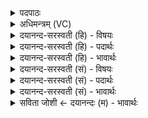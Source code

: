 <details><summary>पदपाठः</summary>

या। ते॒। घ॒र्म॒। दि॒व्या। शुक्। या। गा॒य॒त्र्याम्। ह॒वि॒र्धान॒ इति॑ हविः॒ऽधाने॑। सा। ते॒। आ। प्या॒य॒ता॒म्। निः। स्त्या॒य॒ता॒म्। तस्यै॑। ते॒। स्वाहा॑। या। ते॒। घ॒र्म॒। अ॒न्तरि॑क्षे। शुक्। या। त्रि॒ष्टुभि॑। त्रि॒स्तुभीति॑ त्रि॒ऽस्तुभि॑। आग्नी॑ध्रे। सा। ते॒। आ। प्या॒य॒ता॒म्। निः। स्त्या॒य॒ता॒म्। तस्यै॑। ते॒। स्वाहा॑। या। ते॒। घ॒र्म॒। पृ॒थि॒व्याम्। शुक्। या। जग॑त्याम्। स॒द॒स्या᳖। सा। ते॒। आ। प्या॒य॒ता॒म्। निः। स्त्या॒य॒ता॒म्। तस्यै॑। ते॒। स्वाहा॑। १८।
</details>

<details><summary>अधिमन्त्रम् (VC)</summary>

- यज्ञो देवता
- दीर्घतमा ऋषिः
- भुरिगाकृतिः
- पञ्चमः
</details>

<details><summary>दयानन्द-सरस्वती (हि) - विषयः</summary>

फिर स्त्री-पुरुष क्या करें, इस विषय को अगले मन्त्र में कहा है ॥
</details>

<details><summary>दयानन्द-सरस्वती (हि) - पदार्थः</summary>

पदार्थान्वयभाषाः -  हे (घर्म) प्रकाशस्वरूप विद्वन् ! वा विदुषी स्त्रि ! (या) जो (ते) तेरी (गायत्र्याम्) पढ़नेवालों की रक्षक विद्या और (हविर्धाने) होमने योग्य पदार्थों के धारण में (शुक्) विचार की साधनरूप क्रिया और (या) जो (दिव्या) दिव्य गुणों में हुई क्रिया है (सा) वह (ते) तेरी (आ, प्यायताम्) सब ओर से बढ़े और (निः, स्त्यायताम्) निरन्तर संयुक्त होवे (तस्यै) उस क्रिया और (ते) तेरे लिये (स्वाहा) प्रशस्त वाणी होवे। हे (घर्म) दिन के तुल्य प्रकाशित विद्यावाले जन वा स्त्रि ! (या) जो (ते) तेरी (अन्तरिक्षे) आकाश विषय में (शुक्) सूर्य्य की दीप्ति के समान विमानादि की गमन क्रिया और (या) जो (आग्नीध्रे) अग्नि के आश्रय में तथा (त्रिष्टुभि) त्रिष्टुप् छन्द से निकले अर्थ में विचाररूप क्रिया है (सा) वह (ते) तेरी (आ, प्यायताम्) बढ़े और (निः, स्त्यायताम्) निरन्तर संयुक्त होवे (तस्यै) उस क्रिया और (ते) तेरे लिये (स्वाहा) सत्यवाणी होवे। हे (घर्म) बिजुली के प्रकाश के तुल्य वर्त्तमान स्त्रि वा पुरुष ! (या) जो (ते) तेरी (पृथिव्याम्) भूमि पर और (या) जो (सदस्या) सभा में हुई (जगत्याम्) चेतन प्रजायुक्त सृष्टि में (शुक्) प्रकाशयुक्त क्रिया है, (सा) वह (ते) तेरी (आ, प्यायताम्) बढ़े और (निः, स्त्यायताम्) निरन्तर सम्बद्ध होवे (तस्यै) उस क्रिया तथा (ते) तेरे लिये (स्वाहा) सत्यवाणी होवे ॥१८ ॥
</details>

<details><summary>दयानन्द-सरस्वती (हि) - भावार्थः</summary>

भावार्थभाषाः -  जो स्त्री-पुरुष दिव्य क्रिया, शुद्ध उपासना और पवित्र विज्ञान को पाकर प्रकाशित हाते हैं, वे ही मनुष्यजन्म के फल से युक्त होते हैं, औरों को भी वैसा ही करें ॥१८ ॥
</details>

<details><summary>दयानन्द-सरस्वती (सं) - विषयः</summary>

पुनः स्त्रीपुरुषाः किं कुर्युरित्याह ॥
</details>

<details><summary>दयानन्द-सरस्वती (सं) - पदार्थः</summary>

पदार्थान्वयभाषाः -  हे घर्म विद्वन् ! विदुषि वा ! या ते गायत्र्यां हविर्धाने शुग्या च दिव्या वर्त्तते, सा त आप्यायतां निष्ट्यायतां तस्यै ते स्वाहा स्यात्। हे घर्म ! या तेऽन्तरिक्षे शुग्या आग्नीध्रे त्रिष्टुभि शुगस्ति, सा त आप्यायतां निष्ट्यायतां तस्यै ते स्वाहा। हे घर्म ! या ते पृथिव्यां या सदस्या जगत्यां शुगस्ति, सा त आप्यायतां निष्ट्यायतां तस्यै ते स्वाहा भवतु ॥१८ ॥
</details>

<details><summary>दयानन्द-सरस्वती (सं) - भावार्थः</summary>

भावार्थभाषाः -  ये स्त्रीपुरुषा दिव्यां क्रियां शुद्धामुपासनां पवित्रं विज्ञानं च प्राप्य प्रकाशन्ते, त एव मनुष्यजन्मफलापन्ना भवन्ति, अन्यानपि तथैव कुर्युः ॥१८ ॥
</details>

<details><summary>सविता जोशी ← दयानन्दः (म) - भावार्थः</summary>

भावार्थभाषाः -  जे स्री-पुरुष दिव्य कर्म, शुद्ध उपासना व पवित्र विज्ञान प्राप्त करून तेजस्वी बनतात. त्यांचाच मनुष्य जन्म सफल होतो. त्यामुळे इतरांनीही त्याप्रमाणे वागावे.
</details>
